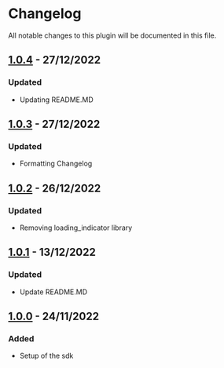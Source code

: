 # Changelog
All notable changes to this plugin will be documented in this file.

## [1.0.4] - 27/12/2022
### Updated
- Updating README.MD

## [1.0.3] - 27/12/2022
### Updated
- Formatting Changelog

## [1.0.2] - 26/12/2022
### Updated
- Removing loading_indicator library

## [1.0.1] - 13/12/2022
### Updated
- Update README.MD

## [1.0.0] - 24/11/2022
### Added
- Setup of the sdk

[Unreleased]: https://github.com/Flourish-savings/flourish-sdk-flutter/tree/main
[1.0.4]: https://github.com/Flourish-savings/flourish-sdk-flutter/releases/tag/1.0.4
[1.0.3]: https://github.com/Flourish-savings/flourish-sdk-flutter/releases/tag/1.0.3
[1.0.2]: https://github.com/Flourish-savings/flourish-sdk-flutter/releases/tag/1.0.2
[1.0.1]: https://github.com/Flourish-savings/flourish-sdk-flutter/releases/tag/1.0.1
[1.0.0]: https://github.com/Flourish-savings/flourish-sdk-flutter/releases/tag/1.0.0